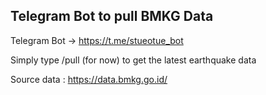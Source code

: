## Telegram Bot to pull BMKG Data

Telegram Bot -> https://t.me/stueotue_bot

Simply type /pull (for now) to get the latest earthquake data

Source data : https://data.bmkg.go.id/


